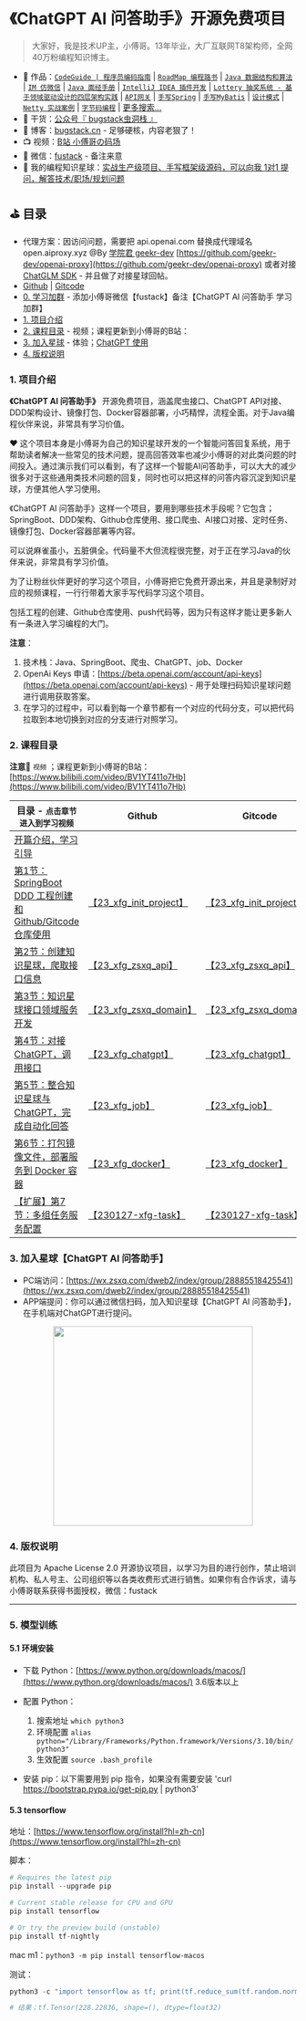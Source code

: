 # 《ChatGPT AI 问答助手》开源免费项目

> 大家好，我是技术UP主，小傅哥。13年毕业，大厂互联网T8架构师，全网40万粉编程知识博主。

- :bus:
  作品：[`CodeGuide | 程序员编码指南`](https://github.com/fuzhengwei/CodeGuide) | [`RoadMap 编程路书`](https://github.com/fuzhengwei/RoadMap) | [`Java 数据结构和算法`](https://github.com/fuzhengwei/java-algorithms) | [`IM 仿微信`](https://github.com/fuzhengwei/NaiveChat) | [`Java 面经手册`](https://github.com/fuzhengwei/interview) | [`IntelliJ IDEA 插件开发`](https://github.com/fuzhengwei/guide-idea-plugin) | [`Lottery 抽奖系统 - 基于领域驱动设计的四层架构实践`](https://github.com/fuzhengwei/Lottery) | [`API网关`](https://github.com/fuzhengwei/api-gateway) | [`手写Spring`](https://github.com/fuzhengwei/small-spring) | [`手写MyBatis`](https://github.com/fuzhengwei/small-mybatis) | [`设计模式`](https://github.com/fuzhengwei/itstack-demo-design) | [`Netty 实战案例`](https://github.com/fuzhengwei/itstack-demo-netty) | [`字节码编程`](https://github.com/fuzhengwei/itstack-demo-bytecode) | [更多搜索...](https://github.com/fuzhengwei?tab=repositories)
- :seedling: 干货：[公众号『 bugstack虫洞栈 』](https://bugstack.cn/images/personal/qrcode.png)
- :pencil: 博客：[bugstack.cn](https://bugstack.cn/) - 足够硬核，内容老狠了！
- :tv: 视频：[B站 小傅哥の码场](https://space.bilibili.com/15637440)
- :love_letter: 微信：[fustack](https://bugstack.cn/images/personal/fustack.png) - 备注来意
- :feet:
  我的编程知识星球：[实战生产级项目、手写框架级源码，可以向我 1对1 提问，解答技术/职场/规划问题](https://bugstack.cn/md/zsxq/introduce.html)

## ⛳ 目录

- 代理方案：因访问问题，需要把 api.openai.com 替换成代理域名 open.aiproxy.xyz
  @By [学院君 geekr-dev](https://github.com/geekr-dev)
  [https://github.com/geekr-dev/openai-proxy](https://github.com/geekr-dev/openai-proxy)
  或者对接 [ChatGLM SDK](https://bugstack.cn/md/road-map/http.html) - 并且做了对接星球回帖。
- [Github](https://github.com/fuzhengwei/chatbot-api) | [Gitcode](https://gitcode.net/fuzhengwei/chatbot-api)
- [0. 学习加群](#) - 添加小傅哥微信【fustack】备注【ChatGPT AI 问答助手 学习加群】
- [1. 项目介绍](#1-项目介绍)
- [2. 课程目录](#2-课程目录) - 视频；课程更新到小傅哥的B站：[]()
- [3. 加入星球](#3-加入星球) - 体验；[ChatGPT 使用](https://wx.zsxq.com/dweb2/index/group/28885518425541)
- [4. 版权说明](#4-版权说明)

### 1. 项目介绍

**《ChatGPT AI 问答助手》** 开源免费项目，涵盖爬虫接口、ChatGPT
API对接、DDD架构设计、镜像打包、Docker容器部署，小巧精悍，流程全面。对于Java编程伙伴来说，非常具有学习价值。

❤️
这个项目本身是小傅哥为自己的知识星球开发的一个智能问答回复系统，用于帮助读者解决一些常见的技术问题，提高回答效率也减少小傅哥的对此类问题的时间投入。通过演示我们可以看到，有了这样一个智能AI问答助手，可以大大的减少很多对于这些通用类技术问题的回复，同时也可以把这样的问答内容沉淀到知识星球，方便其他人学习使用。

《ChatGPT AI 问答助手》这样一个项目，要用到哪些技术手段呢？它包含；SpringBoot、DDD架构、Github仓库使用、接口爬虫、AI接口对接、定时任务、镜像打包、Docker容器部署等内容。

可以说麻雀虽小，五脏俱全。代码量不大但流程很完整，对于正在学习Java的伙伴来说，非常具有学习价值。

为了让粉丝伙伴更好的学习这个项目，小傅哥把它免费开源出来，并且是录制好对应的视频课程，一行行带着大家手写代码学习这个项目。

包括工程的创建、Github仓库使用、push代码等，因为只有这样才能让更多新人有一条进入学习编程的大门。

**注意**：

1. 技术栈：Java、SpringBoot、爬虫、ChatGPT、job、Docker
2. OpenAi Keys 申请：[https://beta.openai.com/account/api-keys](https://beta.openai.com/account/api-keys) -
   用于处理扫码知识星球问题进行调用获取答案。
3. 在学习的过程中，可以看到每一个章节都有一个对应的代码分支，可以把代码拉取到本地切换到对应的分支进行对照学习。

### 2. 课程目录

**注意📢** `视频`
；课程更新到小傅哥的B站：[https://www.bilibili.com/video/BV1YT411o7Hb](https://www.bilibili.com/video/BV1YT411o7Hb)

| 目录 - `点击章节进入到学习视频`                                                                          | Github                                                                                      | Gitcode                                                                                        |
|---------------------------------------------------------------------------------------------|---------------------------------------------------------------------------------------------|------------------------------------------------------------------------------------------------|
| [开篇介绍，学习引导](https://www.bilibili.com/video/BV1YT411o7Hb)                                    |                                                                                             |                                                                                                |
| [第1节：SpringBoot DDD 工程创建和 Github/Gitcode 仓库使用](https://www.bilibili.com/video/BV1RR4y1b7UQ) | [【23_xfg_init_project】](https://github.com/fuzhengwei/chatbot-api/tree/23_xfg_init_project) | [【23_xfg_init_project】](https://gitcode.net/fuzhengwei/chatbot-api/-/tree/23_xfg_init_project) |
| [第2节：创建知识星球，爬取接口信息](https://www.bilibili.com/video/BV1L341197x1)                            | [【23_xfg_zsxq_api】](https://github.com/fuzhengwei/chatbot-api/tree/23_xfg_zsxq_api)         | [【23_xfg_zsxq_api】](https://gitcode.net/fuzhengwei/chatbot-api/-/tree/23_xfg_zsxq_api)         |
| [第3节：知识星球接口领域服务开发](https://www.bilibili.com/video/BV1Wv4y1671x)                             | [【23_xfg_zsxq_domain】](https://github.com/fuzhengwei/chatbot-api/tree/23_xfg_zsxq_domain)   | [【23_xfg_zsxq_domain】](https://gitcode.net/fuzhengwei/chatbot-api/-/tree/23_xfg_zsxq_domain)   |
| [第4节：对接ChatGPT，调用接口](https://www.bilibili.com/video/BV1KT411Z7z3)                           | [【23_xfg_chatgpt】](https://github.com/fuzhengwei/chatbot-api/tree/23_xfg_chatgpt)           | [【23_xfg_chatgpt】](https://gitcode.net/fuzhengwei/chatbot-api/-/tree/23_xfg_chatgpt)           |
| [第5节：整合知识星球与ChatGPT，完成自动化回答](https://www.bilibili.com/video/BV1Ny4y1R7EK)                   | [【23_xfg_job】](https://github.com/fuzhengwei/chatbot-api/tree/23_xfg_job)                   | [【23_xfg_job】](https://gitcode.net/fuzhengwei/chatbot-api/-/tree/23_xfg_job)                   |
| [第6节：打包镜像文件，部署服务到 Docker 容器](https://www.bilibili.com/video/BV1gT411C7nn)                   | [【23_xfg_docker】](https://github.com/fuzhengwei/chatbot-api/tree/23_xfg_docker)             | [【23_xfg_docker】](https://gitcode.net/fuzhengwei/chatbot-api/-/tree/23_xfg_docker)             |
| [【扩展】第7节：多组任务服务配置](https://www.bilibili.com/video/BV1XR4y1h7JP)                             | [【230127-xfg-task】](https://github.com/fuzhengwei/chatbot-api/tree/230127-xfg-task)         | [【230127-xfg-task】](https://gitcode.net/fuzhengwei/chatbot-api/-/tree/230127-xfg-task)         |

### 3. 加入星球【ChatGPT AI 问答助手】

- PC端访问：[https://wx.zsxq.com/dweb2/index/group/28885518425541](https://wx.zsxq.com/dweb2/index/group/28885518425541)
- APP端提问：你可以通过微信扫码，加入知识星球【ChatGPT AI 问答助手】，在手机端对ChatGPT进行提问。

<div align="center">
    <img src="https://bugstack.cn/images/system/zsxq/zsxq-ai.jpeg?raw=true" width="350px">
</div>

### 4. 版权说明

此项目为 Apache License 2.0 开源协议项目，以学习为目的进行创作，禁止培训机构、私人号主、公司组织等以各类收费形式进行销售。如果你有合作诉求，请与小傅哥联系获得书面授权，微信：fustack

---

### 5. 模型训练

#### 5.1 环境安装

- 下载 Python：[https://www.python.org/downloads/macos/](https://www.python.org/downloads/macos/) 3.6版本以上
- 配置 Python：
    1. 搜索地址 `which python3`
    2. 环境配置 `alias python="/Library/Frameworks/Python.framework/Versions/3.10/bin/python3"`
    3. 生效配置 `source .bash_profile`

- 安装 pip：以下需要用到 pip 指令，如果没有需要安装 'curl https://bootstrap.pypa.io/get-pip.py | python3'

#### 5.3 tensorflow

地址：[https://www.tensorflow.org/install?hl=zh-cn](https://www.tensorflow.org/install?hl=zh-cn)

脚本：

```python
# Requires the latest pip
pip install --upgrade pip

# Current stable release for CPU and GPU
pip install tensorflow

# Or try the preview build (unstable)
pip install tf-nightly
```

mac m1：`python3 -m pip install tensorflow-macos`

测试：

```python
python3 -c "import tensorflow as tf; print(tf.reduce_sum(tf.random.normal([1000, 1000])))"

# 结果；tf.Tensor(228.22836, shape=(), dtype=float32)
```
